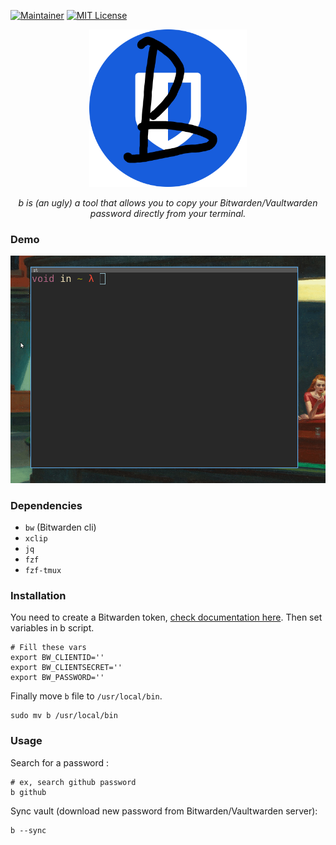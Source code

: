 [![Maintainer](https://img.shields.io/badge/maintainer-lebarondecharlus-blue)](https://github.com/Kaderovski)
[![MIT License](https://img.shields.io/badge/license-MIT-green)](https://choosealicense.com/licenses/mit/)
<p align="center">
    <img src="./b.png" width="50%">
</p>
<p align="center"><i>b is (an ugly) a tool that allows you to copy your Bitwarden/Vaultwarden password directly from your terminal.</i></p>


### Demo
![](b.gif)

### Dependencies
- `bw` (Bitwarden cli)
- `xclip`
- `jq`
- `fzf`
- `fzf-tmux`

### Installation
You need to create a Bitwarden token, [check documentation here](https://bitwarden.com/help/personal-api-key/).
Then set variables in b script.

```shell
# Fill these vars
export BW_CLIENTID=''
export BW_CLIENTSECRET=''
export BW_PASSWORD=''
```

Finally move `b` file to `/usr/local/bin`.
```shell
sudo mv b /usr/local/bin 
```

### Usage
Search for a password :
```shell
# ex, search github password
b github
```

Sync vault (download new password from Bitwarden/Vaultwarden server):
```shell
b --sync
```


